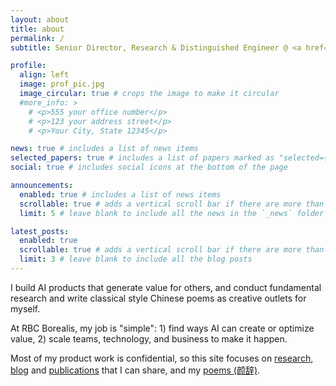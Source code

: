 ```yaml
---
layout: about
title: about
permalink: /
subtitle: Senior Director, Research & Distinguished Engineer @ <a href='https://rbcborealis.com/'>RBC Borealis</a>

profile:
  align: left
  image: prof_pic.jpg
  image_circular: true # crops the image to make it circular
  #more_info: >
    # <p>555 your office number</p>
    # <p>123 your address street</p>
    # <p>Your City, State 12345</p>

news: true # includes a list of news items
selected_papers: true # includes a list of papers marked as "selected={true}"
social: true # includes social icons at the bottom of the page

announcements:
  enabled: true # includes a list of news items
  scrollable: true # adds a vertical scroll bar if there are more than 3 news items
  limit: 5 # leave blank to include all the news in the `_news` folder

latest_posts:
  enabled: true
  scrollable: true # adds a vertical scroll bar if there are more than 3 new posts items
  limit: 3 # leave blank to include all the blog posts
---
```


I build AI products that generate value for others, and conduct fundamental research and write classical style Chinese poems as creative outlets for myself.

At RBC Borealis, my job is "simple": 1) find ways AI can create or optimize value, 2) scale teams, technology, and business to make it happen.

Most of my product work is confidential, so this site focuses on [research](/projects/), [blog](/blog/) and [publications](/publications/) that I can share, and my [poems (颜辞)](/poetry/). 

<!-- Put your address / P.O. box / other info right below your picture. You can also disable any of these elements by editing `profile` property of the YAML header of your `_pages/about.md`. Edit `_bibliography/papers.bib` and Jekyll will render your [publications page](/al-folio/publications/) automatically. -->

<!-- Link to your social media connections, too. This theme is set up to use [Font Awesome icons](https://fontawesome.com/) and [Academicons](https://jpswalsh.github.io/academicons/), like the ones below. Add your Facebook, Twitter, LinkedIn, Google Scholar, or just disable all of them. -->
